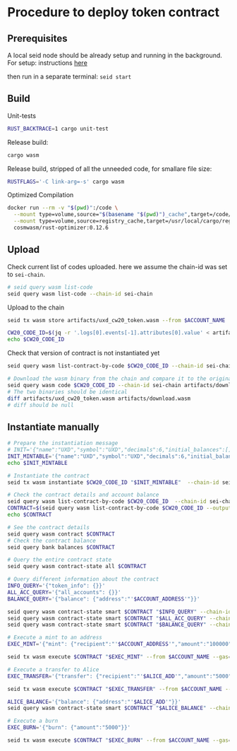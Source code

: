 # Procedure to deploy token contract

## Prerequisites

A local seid node should be already setup and running in the background.
For setup: instructions [here](https://github.com/UXDProtocol/sei-chain/blob/master/uxd_procedure.md)

then run in a separate terminal: `seid start`

## Build

Unit-tests

```sh
RUST_BACKTRACE=1 cargo unit-test
```

Release build:

```sh
cargo wasm
```

Release build, stripped of all the unneeded code, for smallare file size:

```sh
RUSTFLAGS='-C link-arg=-s' cargo wasm
```

Optimized Compilation

```sh
docker run --rm -v "$(pwd)":/code \
  --mount type=volume,source="$(basename "$(pwd)")_cache",target=/code/target \
  --mount type=volume,source=registry_cache,target=/usr/local/cargo/registry \
  cosmwasm/rust-optimizer:0.12.6
```

## Upload

Check current list of codes uploaded. here we assume the chain-id was set to `sei-chain`.

```sh
# seid query wasm list-code
seid query wasm list-code --chain-id sei-chain
```

Upload to the chain

```sh
seid tx wasm store artifacts/uxd_cw20_token.wasm --from $ACCOUNT_NAME  --chain-id sei-chain --gas=4000000 --fees=1000000usei -y --broadcast-mode block --output json > artifacts/store.json

CW20_CODE_ID=$(jq -r '.logs[0].events[-1].attributes[0].value' < artifacts/store.json)
echo $CW20_CODE_ID
```

Check that version of contract is not instantiated yet

```sh
seid query wasm list-contract-by-code $CW20_CODE_ID --chain-id sei-chain  --output json
```

```sh
# Download the wasm binary from the chain and compare it to the original one
seid query wasm code $CW20_CODE_ID --chain-id sei-chain artifacts/download.wasm
# The two binaries should be identical
diff artifacts/uxd_cw20_token.wasm artifacts/download.wasm
# diff should be null
```

## Instantiate manually

```sh
# Prepare the instantiation message
# INIT='{"name":"UXD","symbol":"UXD","decimals":6,"initial_balances":[]}'
INIT_MINTABLE='{"name":"UXD","symbol":"UXD","decimals":6,"initial_balances":[],"mint":{"minter":"'$ACCOUNT_ADDRESS'"}}'
echo $INIT_MINTABLE

# Instantiate the contract
seid tx wasm instantiate $CW20_CODE_ID "$INIT_MINTABLE"  --chain-id sei-chain --from $ACCOUNT_NAME --label "uxd-mintable" --gas=5000000 --fees=1000000usei -y --no-admin --broadcast-mode=block --output json > artifacts/mintable.json

# Check the contract details and account balance
seid query wasm list-contract-by-code $CW20_CODE_ID  --chain-id sei-chain --output json
CONTRACT=$(seid query wasm list-contract-by-code $CW20_CODE_ID --output json | jq -r '.contracts[-1]')
echo $CONTRACT

# See the contract details
seid query wasm contract $CONTRACT
# Check the contract balance
seid query bank balances $CONTRACT

# Query the entire contract state
seid query wasm contract-state all $CONTRACT

# Query different information about the contract
INFO_QUERY='{"token_info": {}}'
ALL_ACC_QUERY='{"all_accounts": {}}'
BALANCE_QUERY='{"balance": {"address":"'$ACCOUNT_ADDRESS'"}}'

seid query wasm contract-state smart $CONTRACT "$INFO_QUERY" --chain-id sei-chain --output json
seid query wasm contract-state smart $CONTRACT "$ALL_ACC_QUERY" --chain-id sei-chain --output json
seid query wasm contract-state smart $CONTRACT "$BALANCE_QUERY" --chain-id sei-chain --output json

# Execute a mint to an address
EXEC_MINT='{"mint": {"recipient":"'$ACCOUNT_ADDRESS'","amount":"100000"}}'

seid tx wasm execute $CONTRACT "$EXEC_MINT" --from $ACCOUNT_NAME --gas=4000000 --fees=1000000usei -y --broadcast-mode=block  --chain-id sei-chain --output json >> artifacts/exec_mint.json

# Execute a transfer to Alice
EXEC_TRANSFER='{"transfer": {"recipient":"'$ALICE_ADD'","amount":"5000"}}'

seid tx wasm execute $CONTRACT "$EXEC_TRANSFER" --from $ACCOUNT_NAME --gas=4000000 --fees=1000000usei -y --broadcast-mode=block  --chain-id sei-chain --output json >> artifacts/exec_transfer.json

ALICE_BALANCE='{"balance": {"address":"'$ALICE_ADD'"}}'
seid query wasm contract-state smart $CONTRACT "$ALICE_BALANCE" --chain-id sei-chain --output json

# Execute a burn
EXEC_BURN='{"burn": {"amount":"5000"}}'

seid tx wasm execute $CONTRACT "$EXEC_BURN" --from $ACCOUNT_NAME --gas=4000000 --fees=1000000usei -y --broadcast-mode=block  --chain-id sei-chain --output json >> artifacts/exec_burn.json

```
